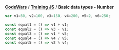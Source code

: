 [**CodeWars**](../README.md) / [**Training JS**](README.md) / **Basic data types - Number**

```js
var v1=50, v2=100, v3=150, v4=200, v5=2, v6=250;

const equal1 = () => v1 + v1;
const equal2 = () => v3 - v1;
const equal3 = () => v1 * v5;
const equal4 = () => v4 / v5;
const equal5 = () => v2 % v4;
```
